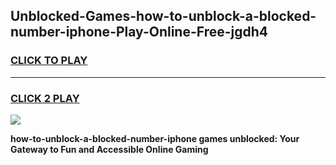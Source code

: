 
## Unblocked-Games-how-to-unblock-a-blocked-number-iphone-Play-Online-Free-jgdh4
<h3>
<a href="https://premium76.site?title=how-to-unblock-a-blocked-number-iphone&ref=26A">CLICK TO PLAY</a></h3>
<hr>

<h3>
<a href="https://premium76.site?title=how-to-unblock-a-blocked-number-iphone&ref=26A">CLICK 2 PLAY</a>
  
</h3>

<a href="https://premium76.site?title=how-to-unblock-a-blocked-number-iphone&ref=26A"><img src="https://clearcache.store/games.png"></a>


**how-to-unblock-a-blocked-number-iphone games unblocked: Your Gateway to Fun and Accessible Online Gaming**
